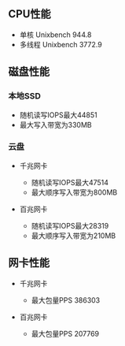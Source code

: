 ## CPU性能
- 单核 Unixbench 944.8
- 多线程 Unixbench 3772.9

## 磁盘性能

### 本地SSD

- 随机读写IOPS最大44851
- 最大写入带宽为330MB

### 云盘

- 千兆网卡
	- 随机读写IOPS最大47514
	- 最大顺序写入带宽为800MB

- 百兆网卡
	- 随机读写IOPS最大28319
	- 最大顺序写入带宽为210MB


## 网卡性能

- 千兆网卡
	- 最大包量PPS 386303

- 百兆网卡
	- 最大包量PPS 207769





